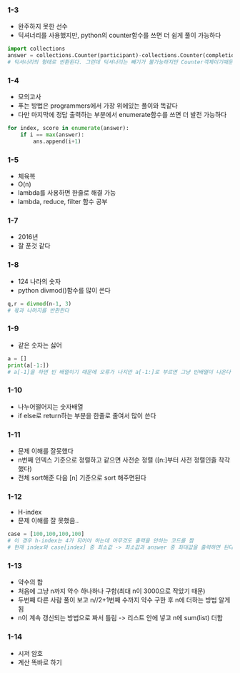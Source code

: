 ### 1-3
- 완주하지 못한 선수    
- 딕셔너리를 사용했지만, python의 counter함수를 쓰면 더 쉽게 풀이 가능하다   
```python
import collections
answer = collections.Counter(participant)-collections.Counter(completion)
# 딕셔너리의 형태로 반환된다. 그런데 딕셔너리는 빼기가 불가능하지만 Counter객체이기때문에 빼기 가능하다 
```

### 1-4
- 모의고사   
- 푸는 방법은 programmers에서 가장 위에있는 풀이와 똑같다   
- 다만 마지막에 정답 출력하는 부분에서 enumerate함수를 쓰면 더 발전 가능하다   
```python
for index, score in enumerate(answer):
    if i == max(answer):
        ans.append(i+1)
```

### 1-5
- 체육복   
- O(n)   
- lambda를 사용하면 한줄로 해결 가능   
- lambda, reduce, filter 함수 공부   

### 1-7
- 2016년   
- 잘 푼것 같다   

### 1-8
- 124 나라의 숫자   
- python divmod()함수를 많이 쓴다   
```python
q,r = divmod(n-1, 3)
# 몫과 나머지를 반환한다
```

### 1-9
- 같은 숫자는 싫어
```python
a = []
print(a[-1:])
# a[-1]을 하면 빈 배열이기 때문에 오류가 나지만 a[-1:]로 부르면 그냥 빈배열이 나온다
```

### 1-10
- 나누어떨어지는 숫자배열    
- if else로 return하는 부분을 한줄로 줄여서 많이 쓴다   

### 1-11
- 문제 이해를 잘못했다   
- n번째 인덱스 기준으로 정렬하고 같으면 사전순 정렬 ([n:]부터 사전 정렬인줄 착각했다)   
- 전체 sort해준 다음 [n] 기준으로 sort 해주면된다   

### 1-12
- H-index   
- 문제 이해를 잘 못했음..   
```python
case = [100,100,100,100] 
# 이 경우 h-index는 4가 되어야 하는데 아무것도 출력을 안하는 코드를 짬
# 현재 index와 case[index] 중 최소값 -> 최소값과 answer 중 최대값을 출력하면 된다
```

### 1-13
- 약수의 합   
- 처음에 그냥 n까지 약수 하나하나 구함(최대 n이 3000으로 작았기 때문)   
- 두번째 다른 사람 풀이 보고 n//2+1번째 수까지 약수 구한 후 n에 더하는 방법 알게됨   
- n이 계속 갱신되는 방법으로 짜서 틀림 -> 리스트 안에 넣고 n에 sum(list) 더함   

### 1-14
- 시저 암호   
- 계산 똑바로 하기   